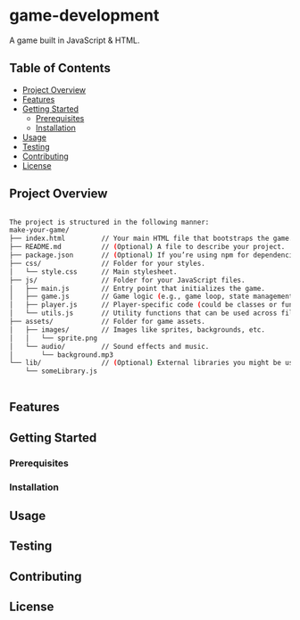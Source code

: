 # game-development

A game built in JavaScript &amp; HTML.


## Table of Contents

- [Project Overview](#project-overview)
- [Features](#features)
- [Getting Started](#getting-started)
  - [Prerequisites](#prerequisites)
  - [Installation](#installation)
- [Usage](#usage)
- [Testing](#testing)
- [Contributing](#contributing)
- [License](#license)

## Project Overview

```bash

The project is structured in the following manner:
make-your-game/
├── index.html         // Your main HTML file that bootstraps the game.
├── README.md          // (Optional) A file to describe your project.
├── package.json       // (Optional) If you’re using npm for dependencies or scripts.
├── css/               // Folder for your styles.
│   └── style.css      // Main stylesheet.
├── js/                // Folder for your JavaScript files.
│   ├── main.js        // Entry point that initializes the game.
│   ├── game.js        // Game logic (e.g., game loop, state management).
│   ├── player.js      // Player-specific code (could be classes or functions).
│   └── utils.js       // Utility functions that can be used across files.
├── assets/            // Folder for game assets.
│   ├── images/        // Images like sprites, backgrounds, etc.
│   │   └── sprite.png
│   └── audio/         // Sound effects and music.
│       └── background.mp3
└── lib/               // (Optional) External libraries you might be using.
    └── someLibrary.js
    
```

## Features

## Getting Started

### Prerequisites

### Installation

## Usage

## Testing

## Contributing

## License
